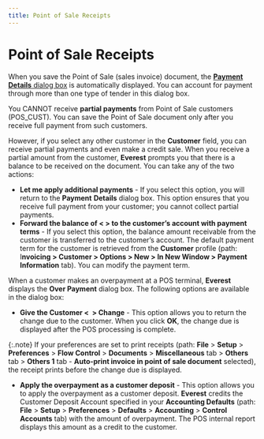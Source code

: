 ```yaml
---
title: Point of Sale Receipts
---
```


# Point of Sale Receipts


When you save the Point of Sale (sales invoice) document, the [**Payment Details** dialog box]({{site.pos_baseurl}}/pos-trans/create-pos-doc/pos-receipts/payment-dlg/the_payment_details_dialog_box_pos_receipts.html) is automatically  displayed. You can account for payment through more than one type of tender  in this dialog box.


You CANNOT receive **partial payments**  from Point of Sale customers (POS\_CUST). You can save the Point of Sale  document only after you receive full payment from such customers.


However, if you select any other customer in the **Customer**  field, you can receive partial payments and even make a credit sale. When  you receive a partial amount from the customer, **Everest**  prompts you that there is a balance to be received on the document. You  can take any of the two actions:

- **Let 
 me apply additional payments** - If you select this option, you will  return to the **Payment** **Details**  dialog box. This option ensures that you receive full payment from your  customer; you cannot collect partial payments.
- **Forward 
 the balance of &lt; &gt; to the customer’s account with payment terms**  - If you select this option, the balance amount receivable from the customer  is transferred to the customer’s account. The default payment term for  the customer is retrieved from the **Customer**  profile (path: I**nvoicing &gt; Customer 
 &gt; Options &gt; New &gt; In New Window &gt; Payment Information**  tab). You can modify the payment term.



When a customer makes an overpayment at a POS terminal, **Everest**  displays the **Over Payment** dialog  box. The following options are available in the dialog box:

- **Give 
 the Customer &lt; &nbsp;&gt; 
 Change** - This option allows you to return the change due to the  customer. When you click **OK**, the  change due is displayed after the POS processing is complete.



{:.note}
If your preferences are set to print receipts (path:  **File** > **Setup** > **Preferences** > **Flow Control** > **Documents** > **Miscellaneous**  tab > **Others** tab > **Others 1** tab - **Auto-print 
 invoice in point of sale document** selected), the receipt prints  before the change due is displayed.

- **Apply 
 the overpayment as a customer deposit** - This option allows you  to apply the overpayment as a customer deposit. **Everest**  credits the Customer Deposit Account specified in your **Accounting 
 Defaults** (path: **File** >  **Setup** > **Preferences**  > **Defaults** > **Accounting**  > **Control Accounts** tab) with  the amount of overpayment. The POS internal report displays this amount  as a credit to the customer.

